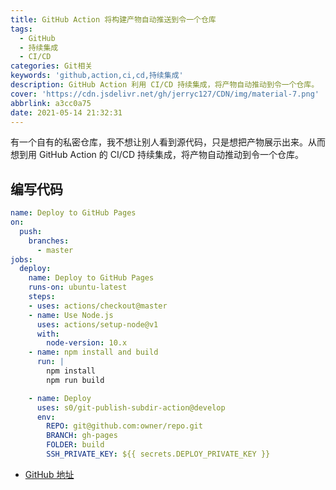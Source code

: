 ```yaml
---
title: GitHub Action 将构建产物自动推送到令一个仓库
tags:
  - GitHub
  - 持续集成
  - CI/CD
categories: Git相关
keywords: 'github,action,ci,cd,持续集成'
description: GitHub Action 利用 CI/CD 持续集成，将产物自动推动到令一个仓库。
cover: 'https://cdn.jsdelivr.net/gh/jerryc127/CDN/img/material-7.png'
abbrlink: a3cc0a75
date: 2021-05-14 21:32:31
---
```


有一个自有的私密仓库，我不想让别人看到源代码，只是想把产物展示出来。从而想到用 GitHub Action 的 CI/CD 持续集成，将产物自动推动到令一个仓库。

## 编写代码

``` yml
name: Deploy to GitHub Pages
on:
  push: 
    branches: 
      - master
jobs:
  deploy:
    name: Deploy to GitHub Pages
    runs-on: ubuntu-latest    
    steps:
    - uses: actions/checkout@master
    - name: Use Node.js
      uses: actions/setup-node@v1
      with:
        node-version: 10.x
    - name: npm install and build
      run: |
        npm install
        npm run build

    - name: Deploy
      uses: s0/git-publish-subdir-action@develop
      env:
        REPO: git@github.com:owner/repo.git
        BRANCH: gh-pages
        FOLDER: build
        SSH_PRIVATE_KEY: ${{ secrets.DEPLOY_PRIVATE_KEY }}
```

- [GitHub 地址](https://github.com/s0/git-publish-subdir-action)

